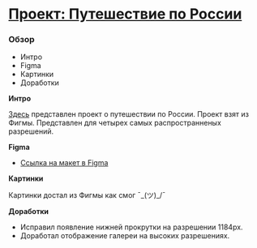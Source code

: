 # [Проект: Путешествие по России](https://evgeniyandryushchenko.github.io/russian-travel/index.html)

### Обзор
* Интро
* Figma
* Картинки
* Доработки

**Интро**

[Здесь](https://evgeniyandryushchenko.github.io/russian-travel/index.html) представлен проект о путешествии по России.
Проект взят из Фигмы. Представлен для четырех самых распространненых разрешений.

**Figma**

* [Ссылка на макет в Figma](https://www.figma.com/file/5S2WSbEFL6awjVWJ0NWL8Q/Sprint-3_-Russia-_-desktop-mobile?node-id=28503%3A0)

**Картинки**

Картинки достал из Фигмы как смог ¯\_(ツ)_/¯

**Доработки**

* Исправил появление нижней прокрутки на разрешении 1184px.
* Доработал отображение галереи на высоких разрешениях.

